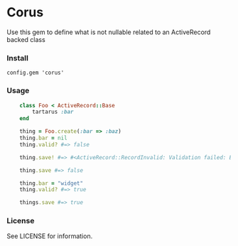 # Corus

Use this gem to define what is not nullable related to an ActiveRecord backed class

### Install

    config.gem 'corus'

### Usage

```ruby
    class Foo < ActiveRecord::Base
        tartarus :bar
    end

    thing = Foo.create(:bar => :baz)
    thing.bar = nil
    thing.valid? #=> false

    thing.save! #=> #<ActiveRecord::RecordInvalid: Validation failed: Bar can't be changed from 'baz' to nil>

    thing.save #=> false

    thing.bar = "widget"
    thing.valid? #=> true

    things.save #=> true
```

### License

See LICENSE for information.